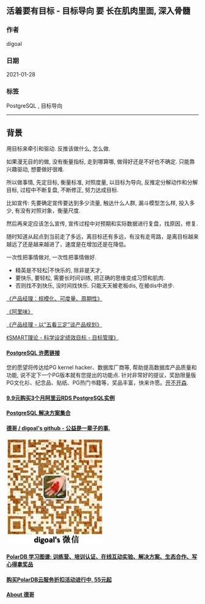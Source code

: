 ## 活着要有目标 - 目标导向 要 长在肌肉里面, 深入骨髓  
  
### 作者  
digoal  
  
### 日期  
2021-01-28  
  
### 标签  
PostgreSQL , 目标导向    
  
----  
  
## 背景  
用目标来牵引和驱动. 反推该做什么, 怎么做.   
  
如果漫无目的的做, 没有衡量指标, 走到哪算哪, 做得好还是不好也不确定. 只能靠兴趣驱动, 想要做好很难.    
  
所以做事情, 先定目标, 衡量标准, 对照度量, 以目标为导向, 反推定分解动作和分解目标, 过程中不断复盘, 不断修正, 努力达成目标.    
  
比如宣传: 先要确定宣传要达到多少流量, 触达什么人群, 漏斗模型怎么样, 投入多少, 有没有对照对象，衡量尺度.    
  
然后再来定应该怎么宣传, 宣传过程中对预期和实际数据进行复盘，找原因，修复.   
  
随时知道从起点到当前走了多远，离目标还有多远，有没有走弯路，是离目标越来越远了还是越来越进了，速度是在增加还是在降低。   
  
  
一次性把事情做对, 一次性把事情做好.  
  
- 精英是不轻松|不快乐的, 除非是天才,   
- 要快乐, 要轻松, 需要长时间训练, 把正确的思维变成习惯和肌肉.   
- 否则找不到快乐, 没时间找快乐. 只能天天被老板dis, 在被dis中进步.   
  
  
[《产品经理：规模化、可度量、周期性》](../202012/20201225_02.md)    
  
[《阿里味》](../197001/20210114_01.md)    
  
[《产品经理 - 以“五看三定”谈产品规划》](../202101/20210128_02.md)    
   
[《SMART理论 - 科学设定绩效目标 - 目标管理》](../202102/20210212_01.md)    
  
  
#### [PostgreSQL 许愿链接](https://github.com/digoal/blog/issues/76 "269ac3d1c492e938c0191101c7238216")
您的愿望将传达给PG kernel hacker、数据库厂商等, 帮助提高数据库产品质量和功能, 说不定下一个PG版本就有您提出的功能点. 针对非常好的提议，奖励限量版PG文化衫、纪念品、贴纸、PG热门书籍等，奖品丰富，快来许愿。[开不开森](https://github.com/digoal/blog/issues/76 "269ac3d1c492e938c0191101c7238216").  
  
  
#### [9.9元购买3个月阿里云RDS PostgreSQL实例](https://www.aliyun.com/database/postgresqlactivity "57258f76c37864c6e6d23383d05714ea")
  
  
#### [PostgreSQL 解决方案集合](https://yq.aliyun.com/topic/118 "40cff096e9ed7122c512b35d8561d9c8")
  
  
#### [德哥 / digoal's github - 公益是一辈子的事.](https://github.com/digoal/blog/blob/master/README.md "22709685feb7cab07d30f30387f0a9ae")
  
  
![digoal's wechat](../pic/digoal_weixin.jpg "f7ad92eeba24523fd47a6e1a0e691b59")
  
  
#### [PolarDB 学习图谱: 训练营、培训认证、在线互动实验、解决方案、生态合作、写心得拿奖品](https://www.aliyun.com/database/openpolardb/activity "8642f60e04ed0c814bf9cb9677976bd4")
  
  
#### [购买PolarDB云服务折扣活动进行中, 55元起](https://www.aliyun.com/activity/new/polardb-yunparter?userCode=bsb3t4al "e0495c413bedacabb75ff1e880be465a")
  
  
#### [About 德哥](https://github.com/digoal/blog/blob/master/me/readme.md "a37735981e7704886ffd590565582dd0")
  
